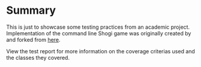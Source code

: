 # Summary
This is just to showcase some testing practices from an academic project. Implementation of the command line Shogi game was originally created by and forked from [here](https://github.com/Urbistondo/Shogi).

View the test report for more information on the coverage criterias used and the classes they covered.
